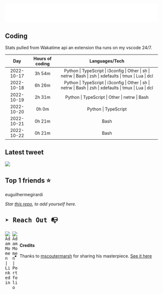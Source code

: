 
![test image size](/assets/welcome_message.gif)

## Coding
Stats pulled from Wakatime api an extension tha runs on my vscode 24/7.

|Day|Hours of coding|Languages/Tech|
|:-:|:-:|:-:|
|2022-10-17|3h 54m|Python &#124; TypeScript &#124; i3config &#124; Other &#124; sh &#124; netrw &#124; Bash &#124; zsh &#124; xdefaults &#124; tmux &#124; Lua &#124; dcl|
|2022-10-18|6h 26m|Python &#124; TypeScript &#124; i3config &#124; Other &#124; sh &#124; netrw &#124; Bash &#124; zsh &#124; xdefaults &#124; tmux &#124; Lua &#124; dcl|
|2022-10-19|2h 31m|Python &#124; TypeScript &#124; Other &#124; netrw &#124; Bash|
|2022-10-20|0h 0m|Python &#124; TypeScript|
|2022-10-21|0h 21m|Bash|
|2022-10-22|0h 21m|Bash|

## Latest tweet
[<img src="<tweet-image-url>" width="400">](<tweet-url>)

## Top 1 friends ⭐️
euguilhermegirardi

*Star [this repo](https://github.com/AdamMomen/AdamMomen), to add yourself here.*


<samp>

## ➤ Reach Out :mailbox_with_no_mail:

>
  <a href="https://www.linkedin.com/in/adam-momen-99596275/">
     <img align="left" alt="Adam Momen | Linkedin" width="24px" src="./assets/Linkedin.svg" />
   </a>

   <a href="https://adammomen.com/">
     <img align="left" alt="Adam Momen | Portfolio" width="24px" src="./assets/web.svg" />
   </a>

</samp>

<br>

#### Credits
* Thanks to [mscoutermarsh](https://github.com/mscoutermarsh) for sharing his masterpiece. [See it here](https://github.com/mscoutermarsh/mscoutermarsh)
